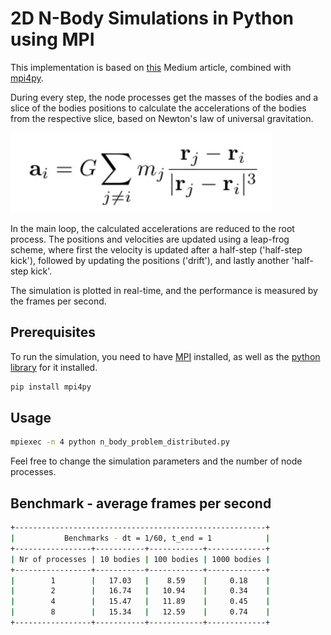# 2D N-Body Simulations in Python using MPI  

This implementation is based on [this](https://medium.com/swlh/create-your-own-n-body-simulation-with-python-f417234885e9) Medium article, combined with [mpi4py](https://pypi.org/project/mpi4py/).

During every step, the node processes get the masses of the bodies and a slice of the bodies positions to calculate the accelerations of the bodies from the respective slice, based on Newton's law of universal gravitation. 

![image](python/image.png)

In the main loop, the calculated accelerations are reduced to the root process. The positions and velocities are updated using a leap-frog scheme, where first the velocity is updated after a half-step ('half-step kick'), followed by updating the positions ('drift'), and lastly another 'half-step kick'.

The simulation is plotted in real-time, and the performance is measured by the frames per second.

## Prerequisites

To run the simulation, you need to have [MPI](https://www.microsoft.com/en-us/download/details.aspx?id=105289) installed, as well as the [python library](https://pypi.org/project/mpi4py/) for it installed.

```bash
pip install mpi4py
```

## Usage 

```bash
mpiexec -n 4 python n_body_problem_distributed.py
```

Feel free to change the simulation parameters and the number of node processes.

## Benchmark - average frames per second

```bash
+--------------------------------------------------------+
|           Benchmarks - dt = 1/60, t_end = 1            |
+-----------------+-----------+------------+-------------+
| Nr of processes | 10 bodies | 100 bodies | 1000 bodies |
+-----------------+-----------+------------+-------------+
|        1        |   17.03   |    8.59    |     0.18    |
|        2        |   16.74   |   10.94    |     0.34    |
|        4        |   15.47   |   11.89    |     0.45    |
|        8        |   15.34   |   12.59    |     0.74    |
+-----------------+-----------+------------+-------------+
```